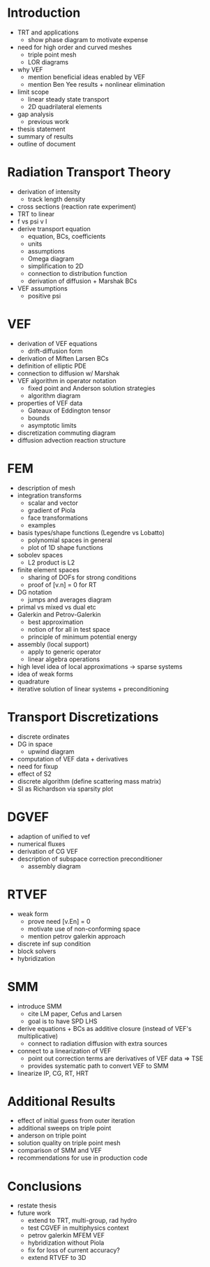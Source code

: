 # Introduction 
* TRT and applications
	* show phase diagram to motivate expense 
* need for high order and curved meshes  
	* triple point mesh 
	* LOR diagrams 
* why VEF 
	* mention beneficial ideas enabled by VEF 
	* mention Ben Yee results + nonlinear elimination 
* limit scope
	* linear steady state transport 
	* 2D quadrilateral elements 
* gap analysis 
	* previous work 
* thesis statement 
* summary of results
* outline of document 

# Radiation Transport Theory
* derivation of intensity 
	* track length density 
* cross sections (reaction rate experiment)
* TRT to linear 
* f vs psi v I 
* derive transport equation 
	* equation, BCs, coefficients 
	* units
	* assumptions
	* Omega diagram 
	* simplification to 2D 
	* connection to distribution function 
	* derivation of diffusion + Marshak BCs
* VEF assumptions 
	* positive psi

# VEF 
* derivation of VEF equations 
	* drift-diffusion form 
* derivation of Miften Larsen BCs 
* definition of elliptic PDE 
* connection to diffusion w/ Marshak
* VEF algorithm in operator notation 
	* fixed point and Anderson solution strategies 
	* algorithm diagram 
* properties of VEF data 
	* Gateaux of Eddington tensor 
	* bounds 
	* asymptotic limits
* discretization commuting diagram 
* diffusion advection reaction structure 

# FEM 
* description of mesh 
* integration transforms 
	* scalar and vector 
	* gradient of Piola 
	* face transformations
	* examples 
* basis types/shape functions (Legendre vs Lobatto) 
	* polynomial spaces in general 
	* plot of 1D shape functions
* sobolev spaces 
	* L2 product is L2 
* finite element spaces 
	* sharing of DOFs for strong conditions
	* proof of [v.n] = 0 for RT 
* DG notation 
	* jumps and averages diagram 
* primal vs mixed vs dual etc 
* Galerkin and Petrov-Galerkin
	* best approximation 
	* notion of for all in test space
	* principle of minimum potential energy
* assembly (local support) 
	* apply to generic operator
	* linear algebra operations 
* high level idea of local approximations -> sparse systems 
* idea of weak forms
* quadrature 
* iterative solution of linear systems + preconditioning

# Transport Discretizations 
* discrete ordinates 
* DG in space 
	* upwind diagram 
* computation of VEF data + derivatives 
* need for fixup 
* effect of S2
* discrete algorithm (define scattering mass matrix)
* SI as Richardson via sparsity plot 

# DGVEF 
* adaption of unified to vef 
* numerical fluxes 
* derivation of CG VEF 
* description of subspace correction preconditioner 
	* assembly diagram 

# RTVEF 
* weak form 
	* prove need [v.En] = 0 
	* motivate use of non-conforming space 
	* mention petrov galerkin approach 
* discrete inf sup condition 
* block solvers 
* hybridization 

# SMM 
* introduce SMM 
	* cite LM paper, Cefus and Larsen 
	* goal is to have SPD LHS 
* derive equations + BCs as additive closure (instead of VEF's multiplicative)
	* connect to radiation diffusion with extra sources  
* connect to a linearization of VEF 
	* point out correction terms are derivatives of VEF data => TSE 
	* provides systematic path to convert VEF to SMM 
* linearize IP, CG, RT, HRT 

# Additional Results 
* effect of initial guess from outer iteration 
* additional sweeps on triple point 
* anderson on triple point 
* solution quality on triple point mesh 
* comparison of SMM and VEF 
* recommendations for use in production code 

# Conclusions 
* restate thesis 
* future work 
	* extend to TRT, multi-group, rad hydro 
	* test CGVEF in multiphysics context 
	* petrov galerkin MFEM VEF 
	* hybridization without Piola 
	* fix for loss of current accuracy? 
	* extend RTVEF to 3D 